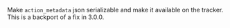 Make `action_metadata` json serializable and make it available on the tracker. This is a backport of a fix in 3.0.0.

